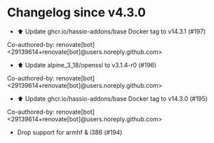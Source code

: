 # Changelog since v4.3.0
- ⬆️ Update ghcr.io/hassio-addons/base Docker tag to v14.3.1 (#197)

Co-authored-by: renovate[bot] <29139614+renovate[bot]@users.noreply.github.com> 
- ⬆️ Update alpine_3_18/openssl to v3.1.4-r0 (#196)

Co-authored-by: renovate[bot] <29139614+renovate[bot]@users.noreply.github.com> 
- ⬆️ Update ghcr.io/hassio-addons/base Docker tag to v14.3.0 (#195)

Co-authored-by: renovate[bot] <29139614+renovate[bot]@users.noreply.github.com> 
- Drop support for armhf & i386 (#194) 
